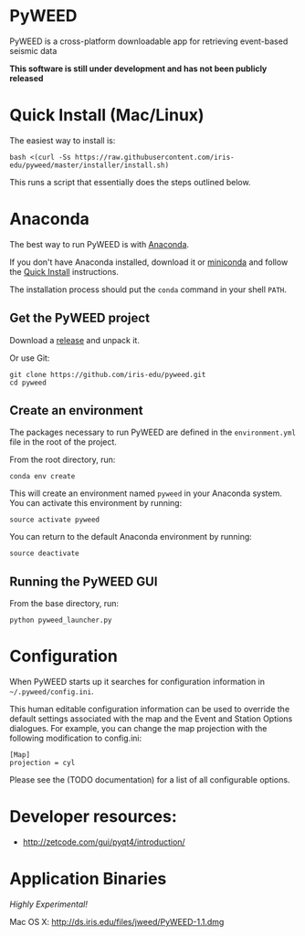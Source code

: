 # PyWEED

PyWEED is a cross-platform downloadable app for retrieving event-based seismic data

__This software is still under development and has not been publicly released__

# Quick Install (Mac/Linux)

The easiest way to install is:

```
bash <(curl -Ss https://raw.githubusercontent.com/iris-edu/pyweed/master/installer/install.sh)
```

This runs a script that essentially does the steps outlined below.

# Anaconda

The best way to run PyWEED is with [Anaconda](https://docs.continuum.io/anaconda/).

If you don't have Anaconda installed, download it or [miniconda](http://conda.pydata.org/miniconda.html) and follow the [Quick Install](http://conda.pydata.org/docs/install/quick.html)
instructions.

The installation process should put the `conda` command in your shell `PATH`.

## Get the PyWEED project

Download a [release](https://github.com/iris-edu/pyweed/releases) and unpack it.

Or use Git:

```
git clone https://github.com/iris-edu/pyweed.git
cd pyweed
```

## Create an environment

The packages necessary to run PyWEED are defined in the `environment.yml` file in the root of the project.

From the root directory, run:

`conda env create`

This will create an environment named `pyweed` in your Anaconda system. You can activate this environment by running:

`source activate pyweed`

You can return to the default Anaconda environment by running:

`source deactivate`

## Running the PyWEED GUI

From the base directory, run:

```
python pyweed_launcher.py
```

# Configuration

When PyWEED starts up it searches for configuration information in `~/.pyweed/config.ini`.

This human editable configuration information can be used to override the default settings
associated with the map and the Event and Station Options dialogues. For example, you can
change the map projection with the following modification to config.ini:

```
[Map]
projection = cyl
```

Please see the (TODO documentation) for a list of all configurable options.

# Developer resources:

 * http://zetcode.com/gui/pyqt4/introduction/

# Application Binaries

_Highly Experimental!_

Mac OS X: http://ds.iris.edu/files/jweed/PyWEED-1.1.dmg


